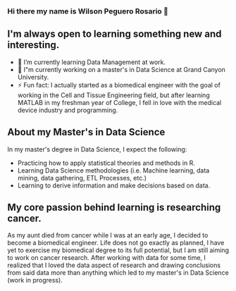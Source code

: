 ### Hi there my name is Wilson Peguero Rosario 👋

## I'm always open to learning something new and interesting.
- 🌱 I’m currently learning Data Management at work.
- 🔭 I"m currently working on a master's in Data Science at Grand Canyon University.
- ⚡ Fun fact: I actually started as a biomedical engineer with the goal of working in the Cell and Tissue Engineering field, but after learning MATLAB in my freshman year of College, I fell in love with the medical device industry and programming.

## About my Master's in Data Science
In my master's degree in Data Science, I expect the following:

 - Practicing how to apply statistical theories and methods in R.
 - Learning Data Science methodologies (i.e. Machine learning, data mining, data gathering, ETL Processes, etc.)
 - Learning to derive information and make decisions based on data.

## My core passion behind learning is researching cancer.

As my aunt died from cancer while I was at an early age, I decided to become a biomedical engineer. Life does not go exactly as planned, I have yet to exercise my biomedical degree to its full potential, but I am still aiming to work on cancer research. After working with data for some time, I realized that I loved the data aspect of research and drawing conclusions from said data more than anything which led to my master's in Data Science (work in progress).
<!--
**wpeguero/wpeguero** is a ✨ _special_ ✨ repository because its `README.md` (this file) appears on your GitHub profile.

Here are some ideas to get you started:

- 🔭 I’m currently working on ...
- 🌱 I’m currently learning ...
- 👯 I’m looking to collaborate on ...
- 🤔 I’m looking for help with ...
- 💬 Ask me about ...
- 📫 How to reach me: ...
- 😄 Pronouns: ...
- ⚡ Fun fact: ...
-->
